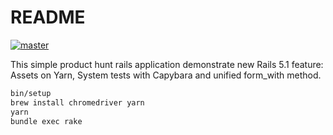 # README

[![master](https://circleci.com/gh/Eric-Guo/product_hunt/tree/master.png?style=shield&circle-token=8807b977b6b82f1cb8a6566ecbc346a1a8bc967e)](https://circleci.com/gh/Eric-Guo/product_hunt/tree/master)

This simple product hunt rails application demonstrate new Rails 5.1 feature: Assets on Yarn, System tests with Capybara and unified form_with method.

```bash
bin/setup
brew install chromedriver yarn
yarn
bundle exec rake
```
